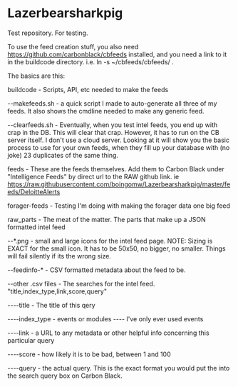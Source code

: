 # Lazerbearsharkpig
Test repository.  For testing.

To use the feed creation stuff, you also need https://github.com/carbonblack/cbfeeds installed, and you need a link to it in the buildcode directory.  i.e. ln -s ~/cbfeeds/cbfeeds/ .

The basics are this:

buildcode -  Scripts, API, etc needed to make the feeds

--makefeeds.sh - a quick script I made to auto-generate all three of my feeds.  It also shows the cmdline needed to make any generic feed.
  
--clearfeeds.sh - Eventually, when you test intel feeds, you end up with crap in the DB.  This will clear that crap.  However, it has to run on the CB server itself.  I don't use a cloud server.  Looking at it will show you the basic process to use for your own feeds, when they fill up your database with (no joke) 23 duplicates of the same thing.

feeds - These are the feeds themselves.  Add them to Carbon Black under "Intelligence Feeds" by direct url to the RAW github link.
				ie https://raw.githubusercontent.com/boingomw/Lazerbearsharkpig/master/feeds/DeloitteAlerts

forager-feeds - Testing I'm doing with making the forager data one big feed

raw_parts - The meat of the matter.  The parts that make up a JSON formatted intel feed

--*.png - small and large icons for the intel feed page.  NOTE: Sizing is EXACT for the small icon.  It has to be 50x50, no bigger, no smaller.  Things will fail silently if its the wrong size.

--feedinfo-* - CSV formatted metadata about the feed to be.

--other .csv files - The searches for the intel feed.  "title,index_type,link,score,query"

----title - The title of this qery

----index_type - events or modules   ---- I've only ever used events

----link - a URL to any metadata or other helpful info concerning this particular query

----score - how likely it is to be bad, between 1 and 100

----query - the actual query.  This is the exact format you would put the into the search query box on Carbon Black.
  


